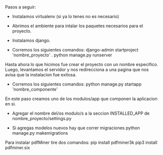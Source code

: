 Pasos a seguir:

- Instalamos virtualenv (si ya lo tenes no es necesario)

- Abrimos el ambiente para intalar los paquetes necesarios para el proyecto.

- Instalamos django.

- Corremos los siguientes comandos:
django-admin startproject 'nombre_proyecto' . 
python manage.py runserver

Hasta ahora lo que hicimos fue crear el proyecto con un nombre especifico. Luego, levantamos el servidor y nos redirecciona a una pagina que nos avisa que la instalacion fue exitosa.

- Corremos los siguientes comandos:
python manage.py startapp 'nombre_componente'

En este paso creamos uno de los modulos/app que componen la aplicacion en si. 

- Agregar el nombre del/os modulo/s a la seccion INSTALLED_APP de nombre_proyecto/settings.py

- Si agregas modelos nuevos hay que correr migraciones 
python manage.py makemigrations


Para instalar pdfMiner tire dos comandos:
pip install pdfminer3k
pip3 install pdfminer.six